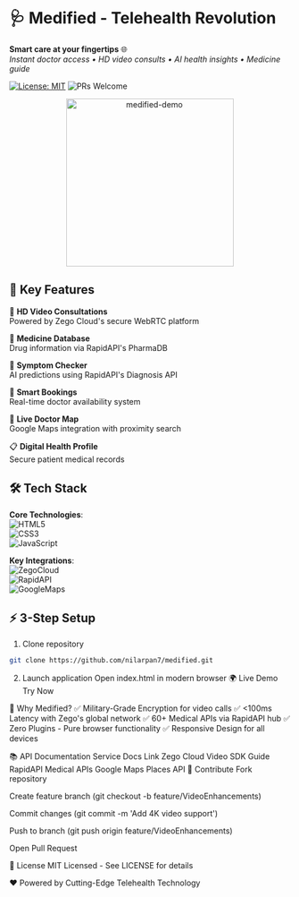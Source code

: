 # 🩺 Medified - Telehealth Revolution

**Smart care at your fingertips** 🌐  
*Instant doctor access • HD video consults • AI health insights • Medicine guide*

[![License: MIT](https://img.shields.io/badge/License-MIT-yellow.svg)](https://opensource.org/licenses/MIT)
![PRs Welcome](https://img.shields.io/badge/PRs-Welcome-%23E35D6A)

<div align="center">
  <img src="https://media2.giphy.com/media/v1.Y2lkPTc5MGI3NjExdTRvN2ZoNWlqM2VtOG5vYmNxZ3Y3amVtcjFhMTJxemlsNGZhemNyZSZlcD12MV9pbnRlcm5hbF9naWZfYnlfaWQmY3Q9Zw/f7YCJwa0XZbLvW3gav/giphy.gif" width="300" alt="medified-demo">
</div>

## 🌟 Key Features

🎥 **HD Video Consultations**  
Powered by Zego Cloud's secure WebRTC platform

💊 **Medicine Database**  
Drug information via RapidAPI's PharmaDB

🤒 **Symptom Checker**  
AI predictions using RapidAPI's Diagnosis API

📅 **Smart Bookings**  
Real-time doctor availability system

📍 **Live Doctor Map**  
Google Maps integration with proximity search

📋 **Digital Health Profile**  
Secure patient medical records

## 🛠️ Tech Stack

**Core Technologies**:  
![HTML5](https://img.shields.io/badge/HTML5-E34F26?logo=html5)  
![CSS3](https://img.shields.io/badge/CSS3-1572B6?logo=css3)  
![JavaScript](https://img.shields.io/badge/JavaScript-F7DF1E?logo=javascript)

**Key Integrations**:  
![ZegoCloud](https://img.shields.io/badge/Zego_Cloud-4A66AC?logo=zego&logoColor=white)  
![RapidAPI](https://img.shields.io/badge/RapidAPI-0055FF?logo=rapidapi)  
![GoogleMaps](https://img.shields.io/badge/Google_Maps-4285F4?logo=googlemaps)

## ⚡ 3-Step Setup

1. Clone repository
```bash
git clone https://github.com/nilarpan7/medified.git
```
2. Launch application
Open index.html in modern browser
🌍 Live Demo
Try Now

🚀 Why Medified?
✅ Military-Grade Encryption for video calls
✅ <100ms Latency with Zego's global network
✅ 60+ Medical APIs via RapidAPI hub
✅ Zero Plugins - Pure browser functionality
✅ Responsive Design for all devices

📚 API Documentation
Service	Docs Link
Zego Cloud	Video SDK Guide
RapidAPI	Medical APIs
Google Maps	Places API
🤝 Contribute
Fork repository

Create feature branch (git checkout -b feature/VideoEnhancements)

Commit changes (git commit -m 'Add 4K video support')

Push to branch (git push origin feature/VideoEnhancements)

Open Pull Request

📜 License
MIT Licensed - See LICENSE for details

❤️ Powered by Cutting-Edge Telehealth Technology
